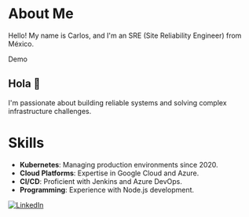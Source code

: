 # About Me

Hello! My name is Carlos, and I'm an SRE (Site Reliability Engineer) from México.

Demo

## Hola 👋

I'm passionate about building reliable systems and solving complex infrastructure challenges.

<!--* Currently working for [@hyphametrics](https://www.hyphametrics.com/) as a Staff SRE-->

# Skills

* **Kubernetes**: Managing production environments since 2020.
* **Cloud Platforms**: Expertise in Google Cloud and Azure.
* **CI/CD**: Proficient with Jenkins and Azure DevOps.
* **Programming**: Experience with Node.js development.

[![LinkedIn](https://img.shields.io/badge/-LinkedIn-blue?style=flat&logo=LinkedIn&logoColor=white)](https://www.linkedin.com/in/karlosarr/)

